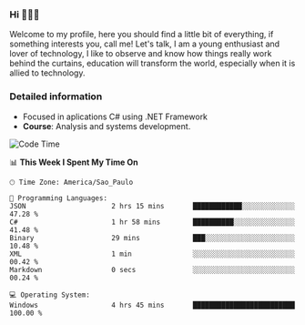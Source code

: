 


### Hi 🙋🏽‍♂️

Welcome to my profile, here you should find a little bit of everything, if something interests you, call me! Let's talk,
I am a young enthusiast and lover of technology, I like to observe and know how things really work behind the curtains, 
education will transform the world, especially when it is allied to technology.

### Detailed information
* Focused in aplications C# using .NET Framework
* **Course**: Analysis and systems development.

<!--START_SECTION:waka-->
![Code Time](http://img.shields.io/badge/Code%20Time-658%20hrs%2052%20mins-blue)

📊 **This Week I Spent My Time On** 

```text
🕑︎ Time Zone: America/Sao_Paulo

💬 Programming Languages: 
JSON                     2 hrs 15 mins       ████████████░░░░░░░░░░░░░   47.28 % 
C#                       1 hr 58 mins        ██████████░░░░░░░░░░░░░░░   41.48 % 
Binary                   29 mins             ███░░░░░░░░░░░░░░░░░░░░░░   10.48 % 
XML                      1 min               ░░░░░░░░░░░░░░░░░░░░░░░░░   00.42 % 
Markdown                 0 secs              ░░░░░░░░░░░░░░░░░░░░░░░░░   00.24 % 

💻 Operating System: 
Windows                  4 hrs 45 mins       █████████████████████████   100.00 % 
```


<!--END_SECTION:waka-->


